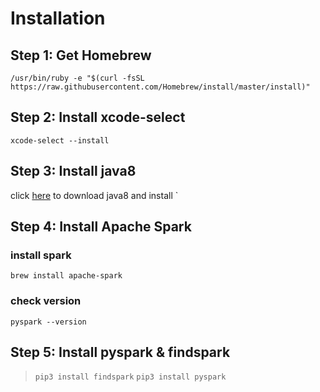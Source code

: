 # Installation 

## Step 1: Get Homebrew
`/usr/bin/ruby -e "$(curl -fsSL https://raw.githubusercontent.com/Homebrew/install/master/install)"`

## Step 2: Install xcode-select
`xcode-select --install`

## Step 3: Install java8
click [here](https://www.oracle.com/technetwork/java/javase/downloads/jdk8-downloads-2133151.html) to download java8 and install
`
## Step 4: Install Apache Spark
### install spark
`brew install apache-spark`
### check version
`pyspark --version`

## Step 5: Install pyspark & findspark
> `pip3 install findspark`
> `pip3 install pyspark`


